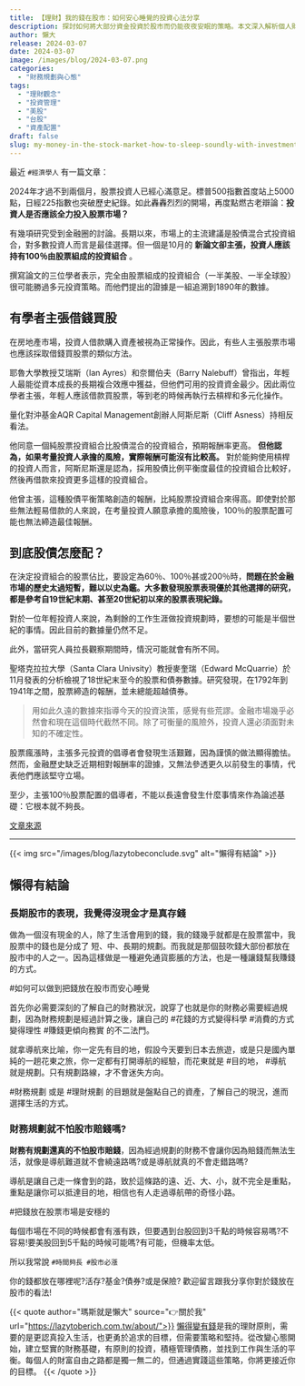 ```yaml
---
title: 【理財】我的錢在股市：如何安心睡覺的投資心法分享
description: 探討如何將大部分資金投資於股市而仍能夜夜安眠的策略。本文深入解析個人財務規劃的重要性，分享如何科學化消費、理性賺錢，並實踐務實的投資方法。從長期投資的角度出發，探討時間對於股市投資的影響，並提供如何透過財務規劃面對股市波動的心態和策略。無論是活存、基金、債券還是保險，本文將引導讀者思考最適合自己的投資方式。
author: 懶大
release: 2024-03-07
date: 2024-03-07
image: /images/blog/2024-03-07.png
categories:
  - "財務規劃與心態"
tags:
  - "理財觀念"
  - "投資管理"
  - "美股"
  - "台股"
  - "資產配置"
draft: false
slug: my-money-in-the-stock-market-how-to-sleep-soundly-with-investments
---
```


最近 `#經濟學人` 有一篇文章：

2024年才過不到兩個月，股票投資人已經心滿意足。標普500指數首度站上5000點，日經225指數也突破歷史紀錄。如此轟轟烈烈的開場，再度點燃古老辯論：**投資人是否應該全力投入股票市場？**

有幾項研究受到金融圈的討論。長期以來，市場上的主流建議是股債混合式投資組合，對多數投資人而言是最佳選擇。但一個是10月的 **新論文卻主張，投資人應該持有100％由股票組成的投資組合** 。

撰寫論文的三位學者表示，完全由股票組成的投資組合（一半美股、一半全球股）很可能勝過多元投資策略。而他們提出的證據是一組追溯到1890年的數據。

## 有學者主張借錢買股

在房地產市場，投資人借款購入資產被視為正常操作。因此，有些人主張股票市場也應該採取借錢買股票的類似方法。

耶魯大學教授艾瑞斯（Ian Ayres）和奈爾伯夫（Barry Nalebuff）曾指出，年輕人最能從資本成長的長期複合效應中獲益，但他們可用的投資資金最少。因此兩位學者主張，年輕人應該借款買股票，等到老的時候再執行去槓桿和多元化操作。

量化對沖基金AQR Capital Management創辦人阿斯尼斯（Cliff Asness）持相反看法。

他同意一個純股票投資組合比股債混合的投資組合，預期報酬率更高。 **但他認為，如果考量投資人承擔的風險，實際報酬可能沒有比較高。** 對於能夠使用槓桿的投資人而言，阿斯尼斯還是認為，採用股債比例平衡度最佳的投資組合比較好，然後再借款來投資更多這樣的投資組合。

他曾主張，這種股債平衡策略創造的報酬，比純股票投資組合來得高。即使對於那些無法輕易借款的人來說，在考量投資人願意承擔的風險後，100％的股票配置可能也無法締造最佳報酬。

## 到底股債怎麼配？

在決定投資組合的股票佔比，要設定為60％、100％甚或200％時，**問題在於金融市場的歷史太過短暫，難以以史為鑑。大多數發現股票表現優於其他選擇的研究，都是參考自19世紀末期、甚至20世紀初以來的股票表現紀錄。**

對於一位年輕投資人來說，為剩餘的工作生涯做投資規劃時，要想的可能是半個世紀的事情。因此目前的數據量仍然不足。

此外，當研究人員拉長觀察期間時，情況可能就會有所不同。

聖塔克拉拉大學（Santa Clara Univsity）教授麥奎瑞（Edward McQuarrie）於11月發表的分析檢視了18世紀末至今的股票和債券數據。研究發現，在1792年到1941年之間，股票締造的報酬，並未總能超越債券。

> 用如此久遠的數據來指導今天的投資決策，感覺有些荒謬。金融市場幾乎必然會和現在這個時代截然不同。除了可衡量的風險外，投資人還必須面對未知的不確定性。

股票瘋漲時，主張多元投資的倡導者會發現生活艱難，因為謹慎的做法顯得膽怯。然而，金融歷史缺乏近期相對報酬率的證據，又無法參透更久以前發生的事情，代表他們應該堅守立場。

至少，主張100％股票配置的倡導者，不能以長遠會發生什麼事情來作為論述基礎：它根本就不夠長。

[文章來源](https://www.cw.com.tw/article/5129450)

---

{{< img src="/images/blog/lazytobeconclude.svg" alt="懶得有結論" >}}

## 懶得有結論

### 長期股市的表現，我覺得沒現金才是真存錢

做為一個沒有現金的人，除了生活會用到的錢，我的錢幾乎就都是在股票當中，我股票中的錢也是分成了 短、中、長期的規劃。而我就是那個鼓吹錢大部份都放在股市中的人之一。因為這樣做是一種避免通貨膨脹的方法，也是一種讓錢幫我賺錢的方式。

#如何可以做到把錢放在股市而安心睡覺

首先你必需要深刻的了解自己的財務狀況，說穿了也就是你的財務必需要經過規劃，因為財務規劃是經過計算之後，讓自己的 #花錢的方式變得科學 #消費的方式變得理性 #賺錢更傾向務實 的不二法門。

就拿導航來比喻，你一定先有目的地，假設今天要到日本去旅遊，或是只是國內單純的一趟花東之旅，你一定都有打開導航的經驗，而花東就是 #目的地， #導航 就是規劃。只有規劃路線，才不會迷失方向。

#財務規劃 或是 #理財規劃 的目題就是盤點自己的資產，了解自己的現況，進而選擇生活的方式。

### 財務規劃就不怕股市賠錢嗎?

**財務有規劃還真的不怕股市賠錢**，因為經過規劃的財務不會讓你因為賠錢而無法生活，就像是導航難道就不會繞遠路嗎?或是導航就真的不會走錯路嗎?

導航是讓自己走一條會到的路，致於這條路的遠、近、大、小，就不完全是重點，重點是讓你可以抵達目的地，相信也有人走過導航帶的奇怪小路。

#把錢放在股票市場是安穩的

每個市場在不同的時候都會有漲有跌，但要遇到台股回到3千點的時候容易嗎?不容易!要美股回到5千點的時候可能嗎?有可能，但機率太低。

所以我常說 `#時間夠長 #股市必漲`

你的錢都放在哪裡呢?活存?基金?債券?或是保險? 歡迎留言跟我分享你對於錢放在股市的看法!

{{< quote author="瑪斯就是懶大" source="👉關於我" url="https://lazytoberich.com.tw/about/">}}
[懶得變有錢](https://lazytoberich.com.tw/blog/lazy-to-rich-the-magic-of-chinese-and-life-choices/)是我的理財原則，需要的是更認真投入生活，也更勇於追求的目標，但需要策略和堅持。從改變心態開始，建立堅實的財務基礎，有原則的投資，積極管理債務，並找到工作與生活的平衡。每個人的財富自由之路都是獨一無二的，但通過實踐這些策略，你將更接近你的目標。
{{< /quote >}}
